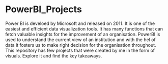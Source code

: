 # PowerBI_Projects
Power BI is develoed by Microsoft and released on 2011. It is one of the easiest and efficient data visualization tools. It has many functions that can fetch valuable insights for the improvement of an organisation. PowerBI is used to understand the current view of an institution and with the hel of data it fosters us to make right decision for the organisation throughout. This repository has few projects that were created by me in the form of visuals. Explore it and find the key takeaways. 
